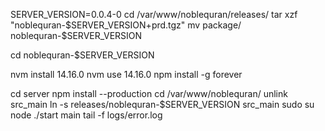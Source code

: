 SERVER_VERSION=0.0.4-0
cd /var/www/noblequran/releases/
tar xzf "noblequran-$SERVER_VERSION+prd.tgz"
mv package/ noblequran-$SERVER_VERSION


cd noblequran-$SERVER_VERSION

nvm install 14.16.0
nvm use 14.16.0
npm install -g forever

cd server
npm install --production
cd /var/www/noblequran/
unlink src_main
ln -s releases/noblequran-$SERVER_VERSION src_main
sudo su node
./start main
tail -f logs/error.log
